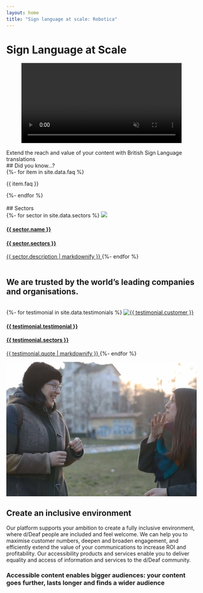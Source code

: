 ```yaml
---
layout: home
title: "Sign language at scale: Robotica"
---
```

# Sign Language at Scale
<div class="container">
  <figure id="videoContainer" data-fullscreen="false">
    <video
      volume="0.0"
      width="100%"
      id="video"
      preload="auto"
      disablePictureInPicture
      controlslist="nodownload"
      autoplay
      muted
      loop
    >
      <source
        src="https://cdn.api.video/vod/vi2Nn14OjKAv5QRLMc1wSSad/mp4/1080/source.mp4"
        type="video/mp4"
        aria-labelledby="title"
        aria-describedby="transcript"
      >
      <iframe src="https://embed.api.video/vod/vi2Nn14OjKAv5QRLMc1wSSad" width="10%" height="100%" frameborder="0" scrolling="no" allowfullscreen="true">
      </iframe>
    </video>
  </figure>
</div>
Extend the reach and value of your content with British Sign Language translations

<br />
## Did you know...?

<div class = 'faq'>
    {%- for item in site.data.faq %}
      <p> {{ item.faq }}</p>
    {%- endfor %}
</div>

<br />
## Sectors
<div class = 'services'>
  <div class = 'grid-3 wrap'>
    {%- for sector in site.data.sectors %}
    <a class = 'service center' {% if sector.link %} href='{{ sector.link }}'{% endif %}>
      <img src = '{{ sector.icon }}' class = 'service-icon' />
      <h4>{{ sector.name }}</h4>
      <h4>{{ sector.sectors }}</h4>
      {{ sector.description | markdownify }}
    </a>
    {%- endfor %}
  </div>
</div>

<br />

## We are trusted by the world’s leading companies and organisations. 
<br />

<div class = 'testimonials'>
  <div class = 'grid-3 wrap'>
    {%- for testimonial in site.data.testimonials %}
    <a class = 'service center' {% if testimonial.link %} href='{{ testimonial.link }}' target="_blank" {% endif %}>
      <img src = '{{ testimonial.logo }}' class = 'service-icon' alt='{{ testimonial.customer }}' />
      <h4>{{ testimonial.testimonial }}</h4>
      <h4>{{ testimonial.sectors }}</h4>
      {{ testimonial.quote | markdownify }}
    </a>
    {%- endfor %}
  </div>
</div>

![Young adults using sign language](/images/deaf-young-adults.png)

## Create an inclusive environment

Our platform supports your ambition to create a fully inclusive environment, where d/Deaf people are included and feel welcome. We can help you to maximise customer numbers, deepen and broaden engagement, and efficiently extend the value of your communications to increase ROI and profitability. Our accessibility products and services enable you to deliver equality and access of information and services to the d/Deaf community.

### Accessible content enables bigger audiences: your content goes further, lasts longer and finds a wider audience
